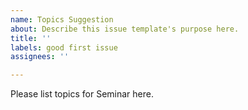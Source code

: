 ```yaml
---
name: Topics Suggestion
about: Describe this issue template's purpose here.
title: ''
labels: good first issue
assignees: ''

---
```


Please list topics for Seminar here.

